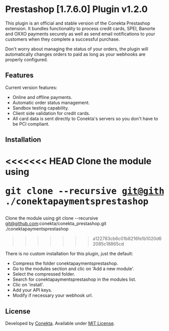 Prestashop [1.7.6.0] Plugin v1.2.0
=======================
This plugin is an official and stable version of the Conekta Prestashop extension. It bundles functionality to process credit cards, SPEI, Banorte and OXXO payments securely as well as send email notifications to your customers when they complete a successful purchase.

Don't worry about managing the status of your orders, the plugin will automatically changes orders to paid as long as your webhooks are properly configured.

Features
--------
Current version features:

*   Online and offline payments.
*   Automatic order status management.
*   Sandbox testing capability.
*   Client side validation for credit cards.
*   All card data is sent directly to Conekta's servers so you don't have to be PCI compliant.

Installation
-----------

<<<<<<< HEAD
  Clone the module using <pre>git clone --recursive git@github.com:conekta/conekta_prestashop.git ./conektapaymentsprestashop</pre>
=======
  Clone the module using git clone --recursive git@github.com:conekta/conekta_prestashop.git ./conektapaymentsprestashop
>>>>>>> a122783cb6c01b8216fe1b1020d62085c18865cd

There is no custom installation for this plugin, just the default:

*   Compress the folder conektapaymentsprestashop.
*   Go to the modules section and clic on 'Add a new module'.
*   Select the compressed folder.
*   Search for conektapaymentsprestashop in the modules list.
*   Clic on 'install'.
*   Add your API keys.
*   Modify if necessary your webhook url.

License
-------
Developed by [Conekta](https://www.conekta.io). Available under [MIT License](LICENSE).
